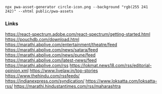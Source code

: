 ```
npx pwa-asset-generator circle-icon.png --background "rgb(255 241 242)" --xhtml public/pwa-assets
```


### Links
https://react-spectrum.adobe.com/react-spectrum/getting-started.html
https://pouchdb.com/download.html
https://marathi.abplive.com/entertainment/theatre/feed
https://marathi.abplive.com/news/satara/feed
https://marathi.abplive.com/news/pune/feed
https://marathi.abplive.com/latest-news/feed
https://marathi.abplive.com/rss
https://lokmat.news18.com/rss/editorial-opinion.xml
https://www.livelaw.in/top-stories
https://www.thehindu.com/rssfeeds/
https://indianexpress.com/syndication/
https://www.loksatta.com/loksatta-rss/
https://marathi.hindustantimes.com/rss/maharashtra
